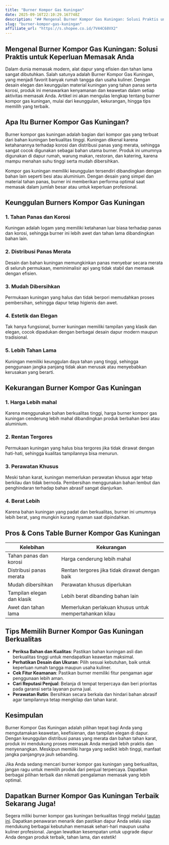 ```yaml
---
title: "Burner Kompor Gas Kuningan"
date: 2025-09-16T22:10:29.167748Z
description: "## Mengenal Burner Kompor Gas Kuningan: Solusi Praktis untuk Keperluan Memasak Anda..."
slug: "burner-kompor-gas-kuningan"
affiliate_url: "https://s.shopee.co.id/7V44C68VX2"
---
```

## Mengenal Burner Kompor Gas Kuningan: Solusi Praktis untuk Keperluan Memasak Anda

Dalam dunia memasak modern, alat dapur yang efisien dan tahan lama sangat dibutuhkan. Salah satunya adalah Burner Kompor Gas Kuningan, yang menjadi favorit banyak rumah tangga dan usaha kuliner. Dengan desain elegan dan keunggulan material kuningan yang tahan panas serta korosi, produk ini menawarkan kenyamanan dan keawetan dalam setiap aktivitas memasak Anda. Artikel ini akan mengulas lengkap tentang burner kompor gas kuningan, mulai dari keunggulan, kekurangan, hingga tips memilih yang terbaik.

## Apa Itu Burner Kompor Gas Kuningan?

Burner kompor gas kuningan adalah bagian dari kompor gas yang terbuat dari bahan kuningan berkualitas tinggi. Kuningan dikenal karena ketahanannya terhadap korosi dan distribusi panas yang merata, sehingga sangat cocok digunakan sebagai bahan utama burner. Produk ini umumnya digunakan di dapur rumah, warung makan, restoran, dan katering, karena mampu menahan suhu tinggi serta mudah dibersihkan.

Kompor gas kuningan memiliki keunggulan tersendiri dibandingkan dengan bahan lain seperti besi atau aluminium. Dengan desain yang simpel dan material tahan panas, burner ini memberikan performa optimal saat memasak dalam jumlah besar atau untuk keperluan profesional.

## Keunggulan Burners Kompor Gas Kuningan

### 1. Tahan Panas dan Korosi
Kuningan adalah logam yang memiliki ketahanan luar biasa terhadap panas dan korosi, sehingga burner ini lebih awet dan tahan lama dibandingkan bahan lain.

### 2. Distribusi Panas Merata
Desain dan bahan kuningan memungkinkan panas menyebar secara merata di seluruh permukaan, meminimalisir api yang tidak stabil dan memasak dengan efisien.

### 3. Mudah Dibersihkan
Permukaan kuningan yang halus dan tidak berpori memudahkan proses pembersihan, sehingga dapur tetap higienis dan awet.

### 4. Estetik dan Elegan
Tak hanya fungsional, burner kuningan memiliki tampilan yang klasik dan elegan, cocok dipadukan dengan berbagai desain dapur modern maupun tradisional.

### 5. Lebih Tahan Lama
Kuningan memiliki keunggulan daya tahan yang tinggi, sehingga penggunaan jangka panjang tidak akan merusak atau menyebabkan kerusakan yang berarti.

## Kekurangan Burner Kompor Gas Kuningan

### 1. Harga Lebih mahal
Karena menggunakan bahan berkualitas tinggi, harga burner kompor gas kuningan cenderung lebih mahal dibandingkan produk berbahan besi atau aluminium.

### 2. Rentan Tergores
Permukaan kuningan yang halus bisa tergores jika tidak dirawat dengan hati-hati, sehingga kualitas tampilannya bisa menurun.

### 3. Perawatan Khusus
Meski tahan karat, kuningan memerlukan perawatan khusus agar tetap berkilau dan tidak bernoda. Pembersihan menggunakan bahan lembut dan penghindaran terhadap bahan abrasif sangat dianjurkan.

### 4. Berat Lebih
Karena bahan kuningan yang padat dan berkualitas, burner ini umumnya lebih berat, yang mungkin kurang nyaman saat dipindahkan.

## Pros & Cons Table Burner Kompor Gas Kuningan

| Kelebihan                                    | Kekurangan                                    |
|----------------------------------------------|----------------------------------------------|
| Tahan panas dan korosi                     | Harga cenderung lebih mahal                |
| Distribusi panas merata                     | Rentan tergores jika tidak dirawat dengan baik |
| Mudah dibersihkan                            | Perawatan khusus diperlukan                |
| Tampilan elegan dan klasik                  | Lebih berat dibanding bahan lain          |
| Awet dan tahan lama                         | Memerlukan perlakuan khusus untuk mempertahankan kilau |

## Tips Memilih Burner Kompor Gas Kuningan Berkualitas

- **Periksa Bahan dan Kualitas**: Pastikan bahan kuningan asli dan berkualitas tinggi untuk mendapatkan keawetan maksimal.
- **Perhatikan Desain dan Ukuran**: Pilih sesuai kebutuhan, baik untuk keperluan rumah tangga maupun usaha kuliner.
- **Cek Fitur Keamanan**: Pastikan burner memiliki fitur pengaman agar penggunaan lebih aman.
- **Cari Reputasi Penjual**: Belanja di tempat terpercaya dan beri prioritas pada garansi serta layanan purna jual.
- **Perawatan Rutin**: Bersihkan secara berkala dan hindari bahan abrasif agar tampilannya tetap mengkilap dan tahan karat.

## Kesimpulan

Burner Kompor Gas Kuningan adalah pilihan tepat bagi Anda yang mengutamakan keawetan, keefisienan, dan tampilan elegan di dapur. Dengan keunggulan distribusi panas yang merata dan bahan tahan karat, produk ini mendukung proses memasak Anda menjadi lebih praktis dan menyenangkan. Meskipun memiliki harga yang sedikit lebih tinggi, manfaat jangka panjangnya jauh sebanding.

Jika Anda sedang mencari burner kompor gas kuningan yang berkualitas, jangan ragu untuk memilih produk dari penjual terpercaya. Dapatkan berbagai pilihan terbaik dan nikmati pengalaman memasak yang lebih optimal.

## Dapatkan Burner Kompor Gas Kuningan Terbaik Sekarang Juga!

Segera miliki burner kompor gas kuningan berkualitas tinggi melalui [tautan ini](https://s.shopee.co.id/7V44C68VX2). Dapatkan penawaran menarik dan pastikan dapur Anda selalu siap mendukung berbagai kebutuhan memasak sehari-hari maupun usaha kuliner profesional. Jangan lewatkan kesempatan untuk upgrade dapur Anda dengan produk terbaik, tahan lama, dan estetik!